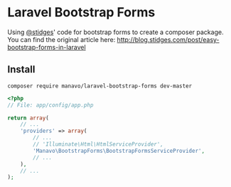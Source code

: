 # Laravel Bootstrap Forms

Using [@stidges](https://github.com/stidges)' code for bootstrap forms to create a composer package. You can find the original article here: http://blog.stidges.com/post/easy-bootstrap-forms-in-laravel

## Install

```
composer require manavo/laravel-bootstrap-forms dev-master
```

```php
<?php
// File: app/config/app.php

return array(
    // ...
    'providers' => array(
        // ...
        // 'Illuminate\Html\HtmlServiceProvider',
        'Manavo\BootstrapForms\BootstrapFormsServiceProvider',
        // ...
    ),
    // ...
);
```
